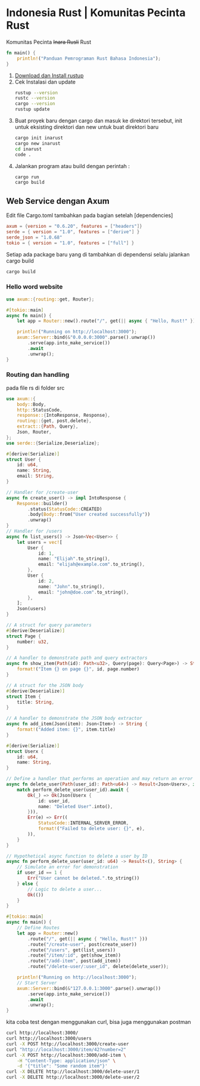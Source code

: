 # Indonesia Rust | Komunitas Pecinta Rust
Komunitas Pecinta <del>Inara Rusli</del> Rust
```rs
fn main() {
    println!("Panduan Pemrograman Rust Bahasa Indonesia");
}
```

1. [Download dan Install rustup](https://www.rust-lang.org/tools/install)  
2. Cek Instalasi dan update
   ```sh
   rustup --version
   rustc --version
   cargo --version
   rustup update
   ```
3. Buat proyek baru dengan cargo dan masuk ke direktori tersebut, init untuk eksisting direktori dan new untuk buat direktori baru
   ```sh
   cargo init inarust
   cargo new inarust
   cd inarust
   code .
   ```
4. Jalankan program atau build dengan perintah :
   ```sh
   cargo run
   cargo build
   ```

## Web Service dengan Axum

Edit file Cargo.toml tambahkan pada bagian setelah [dependencies]
```toml
axum = {version = "0.6.20", features = ["headers"]}
serde = { version = "1.0", features = ["derive"] }
serde_json = "1.0.68"
tokio = { version = "1.0", features = ["full"] }
```

Setiap ada package baru yang di tambahkan di dependensi selalu jalankan cargo build

```sh
cargo build
```

### Hello word website

```rs
use axum::{routing::get, Router};

#[tokio::main]
async fn main() {
    let app = Router::new().route("/", get(|| async { "Hello, Rust!" }));

    println!("Running on http://localhost:3000");
    axum::Server::bind(&"0.0.0.0:3000".parse().unwrap())
        .serve(app.into_make_service())
        .await
        .unwrap();
}
```

### Routing dan handling

pada file rs di folder src
```rs
use axum::{
    body::Body,
    http::StatusCode,
    response::{IntoResponse, Response},
    routing::{get, post,delete},
    extract::{Path, Query},
    Json, Router,
};
use serde::{Serialize,Deserialize};

#[derive(Serialize)]
struct User {
    id: u64,
    name: String,
    email: String,
}

// Handler for /create-user
async fn create_user() -> impl IntoResponse {
    Response::builder()
        .status(StatusCode::CREATED)
        .body(Body::from("User created successfully"))
        .unwrap()
}
// Handler for /users
async fn list_users() -> Json<Vec<User>> {
    let users = vec![
        User {
            id: 1,
            name: "Elijah".to_string(),
            email: "elijah@example.com".to_string(),
        },
        User {
            id: 2,
            name: "John".to_string(),
            email: "john@doe.com".to_string(),
        },
    ];
    Json(users)
}

// A struct for query parameters
#[derive(Deserialize)]
struct Page {
    number: u32,
}

// A handler to demonstrate path and query extractors
async fn show_item(Path(id): Path<u32>, Query(page): Query<Page>) -> String {
    format!("Item {} on page {}", id, page.number)
}

// A struct for the JSON body
#[derive(Deserialize)]
struct Item {
    title: String,
}

// A handler to demonstrate the JSON body extractor
async fn add_item(Json(item): Json<Item>) -> String {
    format!("Added item: {}", item.title)
}

#[derive(Serialize)]
struct Userx {
    id: u64,
    name: String,
}

// Define a handler that performs an operation and may return an error
async fn delete_user(Path(user_id): Path<u64>) -> Result<Json<Userx>, impl IntoResponse> {
    match perform_delete_user(user_id).await {
        Ok(_) => Ok(Json(Userx {
            id: user_id,
            name: "Deleted User".into(),
        })),
        Err(e) => Err((
            StatusCode::INTERNAL_SERVER_ERROR,
            format!("Failed to delete user: {}", e),
        )),
    }
}

// Hypothetical async function to delete a user by ID
async fn perform_delete_user(user_id: u64) -> Result<(), String> {
    // Simulate an error for demonstration
    if user_id == 1 {
        Err("User cannot be deleted.".to_string())
    } else {
        // Logic to delete a user...
        Ok(())
    }
}

#[tokio::main]
async fn main() {
    // Define Routes
    let app = Router::new()
        .route("/", get(|| async { "Hello, Rust!" }))
        .route("/create-user", post(create_user))
        .route("/users", get(list_users))
        .route("/item/:id", get(show_item))
        .route("/add-item", post(add_item))
        .route("/delete-user/:user_id", delete(delete_user));

    println!("Running on http://localhost:3000");
    // Start Server
    axum::Server::bind(&"127.0.0.1:3000".parse().unwrap())
        .serve(app.into_make_service())
        .await
        .unwrap();
}
```
kita coba test dengan menggunakan curl, bisa juga menggunakan postman
```sh
curl http://localhost:3000/
curl http://localhost:3000/users
curl -X POST http://localhost:3000/create-user
curl "http://localhost:3000/item/42?number=2"
curl -X POST http://localhost:3000/add-item \
    -H "Content-Type: application/json" \
    -d '{"title": "Some random item"}'
curl -X DELETE http://localhost:3000/delete-user/1
curl -X DELETE http://localhost:3000/delete-user/2

```

